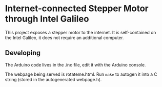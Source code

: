 # Internet-connected Stepper Motor through Intel Galileo

This project exposes a stepper motor to the internet.
It is self-contained on the Intel Galileo, it does not require an additional computer.

## Developing

The Arduino code lives in the .ino file, edit it with the Arduino console.

The webpage being served is rotateme.html. Run `make` to autogen it into a C string (stored in the autogenerated webpage.h). 